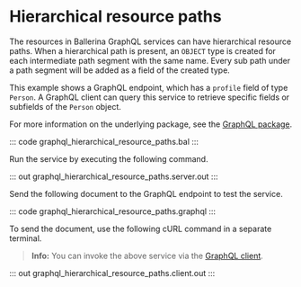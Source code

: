 # Hierarchical resource paths

The resources in Ballerina GraphQL services can have hierarchical resource paths. When a hierarchical path is present, an `OBJECT` type is created for each intermediate path segment with the same name. Every sub path under a path segment will be added as a field of the created type.

This example shows a GraphQL endpoint, which has a `profile` field of type `Person`. A GraphQL client can query this service to retrieve specific fields or subfields of the `Person` object.

For more information on the underlying package, see the [GraphQL package](https://lib.ballerina.io/ballerina/graphql/latest/).

::: code graphql_hierarchical_resource_paths.bal :::

Run the service by executing the following command.

::: out graphql_hierarchical_resource_paths.server.out :::

Send the following document to the GraphQL endpoint to test the service.

::: code graphql_hierarchical_resource_paths.graphql :::

To send the document, use the following cURL command in a separate terminal.

>**Info:** You can invoke the above service via the [GraphQL client](/learn/by-example/graphql-client/).

::: out graphql_hierarchical_resource_paths.client.out :::
